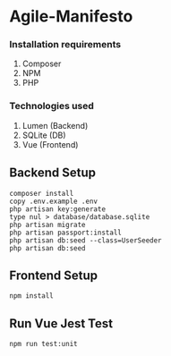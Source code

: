 # Agile-Manifesto

### Installation requirements
1. Composer
2. NPM
3. PHP

### Technologies used
1. Lumen (Backend)
2. SQLite (DB)
3. Vue (Frontend)

## Backend Setup
```
composer install
copy .env.example .env
php artisan key:generate
type nul > database/database.sqlite
php artisan migrate  
php artisan passport:install
php artisan db:seed --class=UserSeeder
php artisan db:seed
```

## Frontend Setup
```
npm install
```

## Run Vue Jest Test
```
npm run test:unit
```